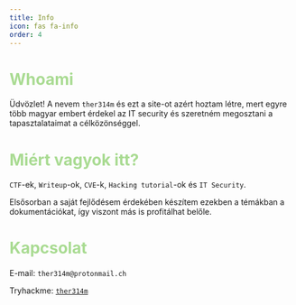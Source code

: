```yaml
---
title: Info
icon: fas fa-info
order: 4
---
```

<h1 style="color: #a9db92 ;"><b>Whoami</b></h1>

Üdvözlet! A nevem ```ther314m``` és ezt a site-ot azért hoztam létre, mert egyre több magyar embert érdekel az IT security és szeretném megosztani a tapasztalataimat a célközönséggel. 


<h1 style="color: #a9db92 ;"><b>Miért vagyok itt?</b></h1>

`CTF`-ek, `Writeup`-ok, `CVE`-k, `Hacking tutorial`-ok és `IT Security`.

Elsősorban a saját fejlődésem érdekében készítem ezekben a  témákban a dokumentációkat, így viszont más is profitálhat belőle.

<h1 style="color: #a9db92 ;"><b>Kapcsolat</b></h1>

E-mail: `ther314m@protonmail.ch`

Tryhackme: <a href="https://tryhackme.com/p/ther314m">`ther314m`</a>